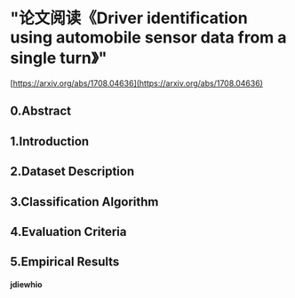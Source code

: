 
# "论文阅读《Driver identification using automobile sensor data from a single turn》" #

[https://arxiv.org/abs/1708.04636](https://arxiv.org/abs/1708.04636)

## 0.Abstract ##


## 1.Introduction ##




## 2.Dataset Description ##




## 3.Classification Algorithm ##



## 4.Evaluation Criteria ##


## 5.Empirical Results ##



#### jdiewhio ####